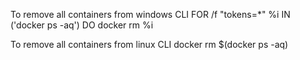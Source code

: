 To remove all containers from windows CLI
FOR /f "tokens=*" %i IN ('docker ps -aq') DO docker rm %i

To remove all containers from linux CLI
docker rm $(docker ps -aq)